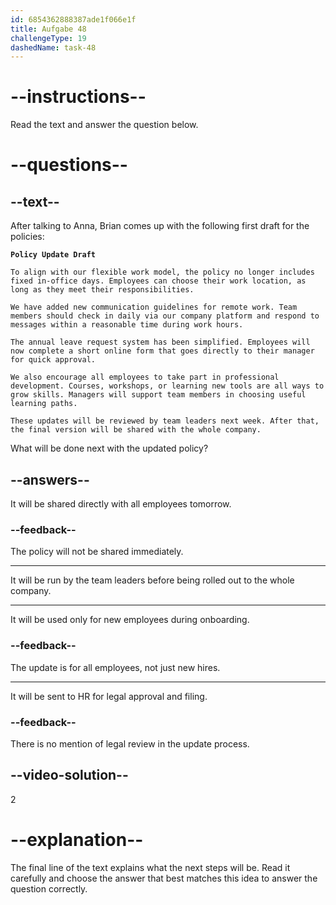 ```yaml
---
id: 6854362888387ade1f066e1f
title: Aufgabe 48
challengeType: 19
dashedName: task-48
---
```


<!-- READING -->

# --instructions--

Read the text and answer the question below.

# --questions--

## --text--

After talking to Anna, Brian comes up with the following first draft for the policies:

**`Policy Update Draft`**

`To align with our flexible work model, the policy no longer includes fixed in-office days. Employees can choose their work location, as long as they meet their responsibilities.`

`We have added new communication guidelines for remote work. Team members should check in daily via our company platform and respond to messages within a reasonable time during work hours.`

`The annual leave request system has been simplified. Employees will now complete a short online form that goes directly to their manager for quick approval.`

`We also encourage all employees to take part in professional development. Courses, workshops, or learning new tools are all ways to grow skills. Managers will support team members in choosing useful learning paths.`

`These updates will be reviewed by team leaders next week. After that, the final version will be shared with the whole company.`

What will be done next with the updated policy?

## --answers--

It will be shared directly with all employees tomorrow.

### --feedback--

The policy will not be shared immediately.

---

It will be run by the team leaders before being rolled out to the whole company.

---

It will be used only for new employees during onboarding.

### --feedback--

The update is for all employees, not just new hires.

---

It will be sent to HR for legal approval and filing.

### --feedback--

There is no mention of legal review in the update process.

## --video-solution--

2

# --explanation--

The final line of the text explains what the next steps will be. Read it carefully and choose the answer that best matches this idea to answer the question correctly.
